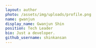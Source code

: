 ```yaml
---
layout: author
photo: /assets/img/uploads/profile.png
name: gwanjun
display_name: Gwanjun Shin
position: Tech Leader
bio: Just a developer.
github_username: shinkansan
---
```

